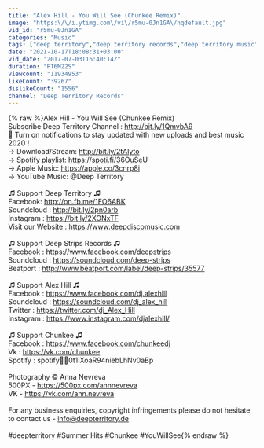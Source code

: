 ```yaml
---
title: "Alex Hill - You Will See (Chunkee Remix)"
image: "https:\/\/i.ytimg.com\/vi\/r5mu-0Jn1GA\/hqdefault.jpg"
vid_id: "r5mu-0Jn1GA"
categories: "Music"
tags: ["deep territory","deep territory records","deep territory music"]
date: "2021-10-17T18:08:31+03:00"
vid_date: "2017-07-03T16:40:14Z"
duration: "PT6M22S"
viewcount: "11934953"
likeCount: "39267"
dislikeCount: "1556"
channel: "Deep Territory Records"
---
```

{% raw %}Alex Hill - You Will See (Chunkee Remix)<br />Subscribe Deep Territory Channel : <a rel="nofollow" target="blank" href="http://bit.ly/1QmvbA9">http://bit.ly/1QmvbA9</a><br />🔔 Turn on notifications to stay updated with new uploads and best music 2020 !<br />→ Download/Stream: <a rel="nofollow" target="blank" href="http://bit.ly/2tAlyto">http://bit.ly/2tAlyto</a><br />→ Spotify playlist: <a rel="nofollow" target="blank" href="https://spoti.fi/36OuSeU">https://spoti.fi/36OuSeU</a><br />→ Apple Music: <a rel="nofollow" target="blank" href="https://apple.co/3cnrp8i">https://apple.co/3cnrp8i</a><br />→ YouTube Music:  @Deep Territory  <br /><br />♫ Support Deep Territory ♫ <br />Facebook: <a rel="nofollow" target="blank" href="http://on.fb.me/1FO6ABK">http://on.fb.me/1FO6ABK</a><br />Soundcloud : <a rel="nofollow" target="blank" href="http://bit.ly/2pn0arb">http://bit.ly/2pn0arb</a><br />Instagram : <a rel="nofollow" target="blank" href="https://bit.ly/2XONxTF">https://bit.ly/2XONxTF</a><br />Visit our Website : <a rel="nofollow" target="blank" href="https://www.deepdiscomusic.com">https://www.deepdiscomusic.com</a><br /><br />♫ Support Deep Strips Records ♫ <br />Facebook : <a rel="nofollow" target="blank" href="https://www.facebook.com/deepstrips">https://www.facebook.com/deepstrips</a><br />Soundcloud : <a rel="nofollow" target="blank" href="https://soundcloud.com/deep-strips">https://soundcloud.com/deep-strips</a><br />Beatport : <a rel="nofollow" target="blank" href="http://www.beatport.com/label/deep-strips/35577">http://www.beatport.com/label/deep-strips/35577</a><br /><br />♫ Support Alex Hill ♫ <br />Facebook : <a rel="nofollow" target="blank" href="https://www.facebook.com/dj.alexhill">https://www.facebook.com/dj.alexhill</a><br />Soundcloud : <a rel="nofollow" target="blank" href="https://soundcloud.com/dj_alex_hill">https://soundcloud.com/dj_alex_hill</a><br />Twitter : <a rel="nofollow" target="blank" href="https://twitter.com/dj_Alex_Hill">https://twitter.com/dj_Alex_Hill</a><br />Instagram : <a rel="nofollow" target="blank" href="https://www.instagram.com/djalexhill/">https://www.instagram.com/djalexhill/</a><br /><br />♫ Support Chunkee ♫<br />Facebook : <a rel="nofollow" target="blank" href="https://www.facebook.com/chunkeedj">https://www.facebook.com/chunkeedj</a><br />Vk : <a rel="nofollow" target="blank" href="https://vk.com/chunkee">https://vk.com/chunkee</a><br />Spotify : spotify:artist:0t1IXoaR94niebLhNv0aBp<br /><br />Photography © Anna Nevreva<br />500PX - <a rel="nofollow" target="blank" href="https://500px.com/annnevreva">https://500px.com/annnevreva</a><br />VK - <a rel="nofollow" target="blank" href="https://vk.com/ann.nevreva">https://vk.com/ann.nevreva</a><br /><br />For any business enquiries, copyright infringements please do not hesitate to contact us - info@deepterritory.de<br /><br />#deepterritory  #Summer Hits #Chunkee #YouWillSee{% endraw %}
